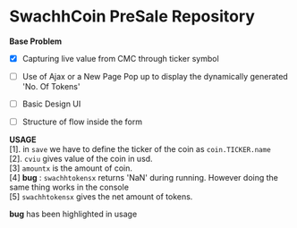 # SwachhCoin PreSale Repository


**Base Problem**
- [x] Capturing live value from CMC through ticker symbol
- [ ] Use of Ajax or a New Page Pop up to display the dynamically generated 'No. Of Tokens'
- [ ] Basic Design UI
- [ ] Structure of flow inside the form


**USAGE**   
[1]. in `save` we have to define the ticker of the coin as `coin.TICKER.name`     
[2]. `cviu` gives value of the coin in usd.     
[3]  `amountx` is the amount of coin.   
[4]   **bug** :  `swachhtokensx` returns 'NaN' during running. However doing the same thing works in the console   
[5] `swachhtokensx` gives the net amount of tokens.   

**bug** has been highlighted in usage
